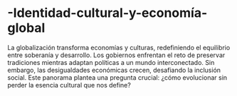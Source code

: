 # -Identidad-cultural-y-economía-global
La globalización transforma economías y culturas, redefiniendo el equilibrio entre soberanía y desarrollo. Los gobiernos enfrentan el reto de preservar tradiciones mientras adaptan políticas a un mundo interconectado. Sin embargo, las desigualdades económicas crecen, desafiando la inclusión social. Este panorama plantea una pregunta crucial: ¿cómo evolucionar sin perder la esencia cultural que nos define?
